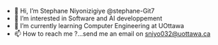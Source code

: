 - 👋 Hi, I’m Stephane Niyonizigiye @stephane-Git7
- 👀 I’m interested in Software  and AI developpement
- 🌱 I’m currently learning Computer Engineering at UOttawa
- 📫 How to reach me ?...send me an email on sniyo032@uottawa.ca
<!---
stephane-Git7/stephane-Git7 is a ✨ special ✨ repository because its `README.md` (this file) appears on your GitHub profile.
You can click the Preview link to take a look at your changes.
--->
